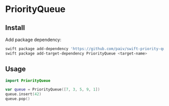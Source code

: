 PriorityQueue
==

Install
--
Add package dependency:

```sh
swift package add-dependency 'https://github.com/paiv/swift-priority-queue.git' --from '1.0.0'
swift package add-target-dependency PriorityQueue <target-name>
```


Usage
--
```swift
import PriorityQueue

var queue = PriorityQueue([7, 3, 5, 9, 1])
queue.insert(42)
queue.pop()
```
